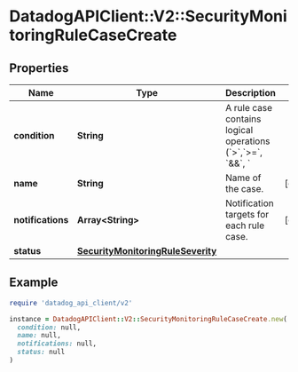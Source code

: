 # DatadogAPIClient::V2::SecurityMonitoringRuleCaseCreate

## Properties

| Name | Type | Description | Notes |
| ---- | ---- | ----------- | ----- |
| **condition** | **String** | A rule case contains logical operations (&#x60;&gt;&#x60;,&#x60;&gt;&#x3D;&#x60;, &#x60;&amp;&amp;&#x60;, &#x60;||&#x60;) to determine if a signal should be generated based on the event counts in the previously defined queries. | [optional] |
| **name** | **String** | Name of the case. | [optional] |
| **notifications** | **Array&lt;String&gt;** | Notification targets for each rule case. | [optional] |
| **status** | [**SecurityMonitoringRuleSeverity**](SecurityMonitoringRuleSeverity.md) |  |  |

## Example

```ruby
require 'datadog_api_client/v2'

instance = DatadogAPIClient::V2::SecurityMonitoringRuleCaseCreate.new(
  condition: null,
  name: null,
  notifications: null,
  status: null
)
```

